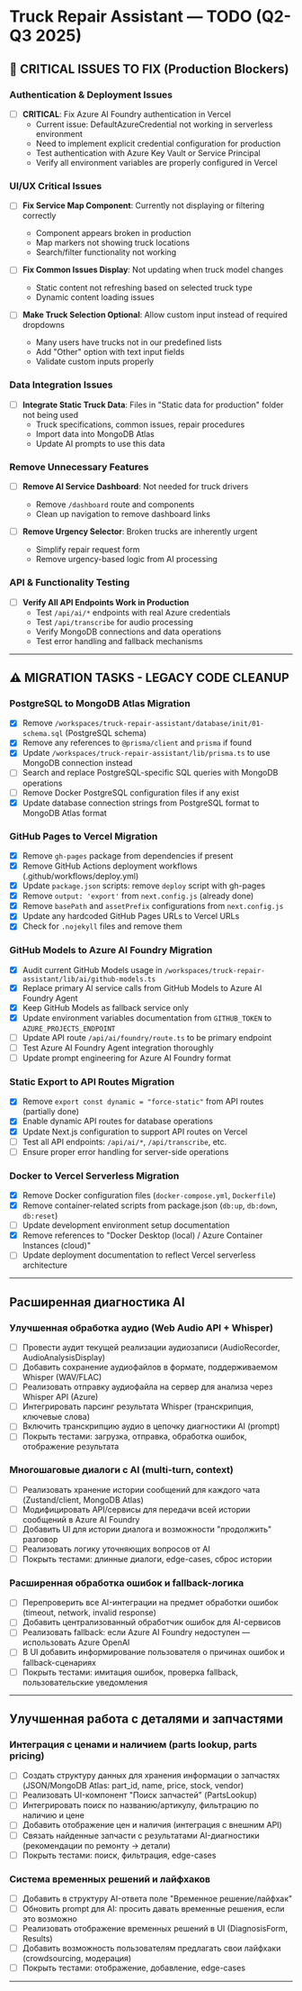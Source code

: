 # Truck Repair Assistant — TODO (Q2-Q3 2025)

## 🚨 CRITICAL ISSUES TO FIX (Production Blockers)

### Authentication & Deployment Issues
- [ ] **CRITICAL**: Fix Azure AI Foundry authentication in Vercel
  - Current issue: DefaultAzureCredential not working in serverless environment
  - Need to implement explicit credential configuration for production
  - Test authentication with Azure Key Vault or Service Principal
  - Verify all environment variables are properly configured in Vercel

### UI/UX Critical Issues
- [ ] **Fix Service Map Component**: Currently not displaying or filtering correctly
  - Component appears broken in production
  - Map markers not showing truck locations
  - Search/filter functionality not working
  
- [ ] **Fix Common Issues Display**: Not updating when truck model changes
  - Static content not refreshing based on selected truck type
  - Dynamic content loading issues
  
- [ ] **Make Truck Selection Optional**: Allow custom input instead of required dropdowns
  - Many users have trucks not in our predefined lists
  - Add "Other" option with text input fields
  - Validate custom inputs properly

### Data Integration Issues  
- [ ] **Integrate Static Truck Data**: Files in "Static data for production" folder not being used
  - Truck specifications, common issues, repair procedures
  - Import data into MongoDB Atlas
  - Update AI prompts to use this data

### Remove Unnecessary Features
- [ ] **Remove AI Service Dashboard**: Not needed for truck drivers
  - Remove `/dashboard` route and components
  - Clean up navigation to remove dashboard links
  
- [ ] **Remove Urgency Selector**: Broken trucks are inherently urgent
  - Simplify repair request form
  - Remove urgency-based logic from AI processing

### API & Functionality Testing
- [ ] **Verify All API Endpoints Work in Production**
  - Test `/api/ai/*` endpoints with real Azure credentials
  - Test `/api/transcribe` for audio processing
  - Verify MongoDB connections and data operations
  - Test error handling and fallback mechanisms

---

## ⚠️ MIGRATION TASKS - LEGACY CODE CLEANUP

### PostgreSQL to MongoDB Atlas Migration
- [x] Remove `/workspaces/truck-repair-assistant/database/init/01-schema.sql` (PostgreSQL schema)
- [x] Remove any references to `@prisma/client` and `prisma` if found
- [x] Update `/workspaces/truck-repair-assistant/lib/prisma.ts` to use MongoDB connection instead
- [ ] Search and replace PostgreSQL-specific SQL queries with MongoDB operations
- [ ] Remove Docker PostgreSQL configuration files if any exist
- [x] Update database connection strings from PostgreSQL format to MongoDB Atlas format

### GitHub Pages to Vercel Migration
- [x] Remove `gh-pages` package from dependencies if present
- [x] Remove GitHub Actions deployment workflows (.github/workflows/deploy.yml)
- [x] Update `package.json` scripts: remove `deploy` script with gh-pages
- [x] Remove `output: 'export'` from `next.config.js` (already done)
- [x] Remove `basePath` and `assetPrefix` configurations from `next.config.js`
- [x] Update any hardcoded GitHub Pages URLs to Vercel URLs
- [x] Check for `.nojekyll` files and remove them

### GitHub Models to Azure AI Foundry Migration  
- [x] Audit current GitHub Models usage in `/workspaces/truck-repair-assistant/lib/ai/github-models.ts`
- [x] Replace primary AI service calls from GitHub Models to Azure AI Foundry Agent
- [x] Keep GitHub Models as fallback service only
- [x] Update environment variables documentation from `GITHUB_TOKEN` to `AZURE_PROJECTS_ENDPOINT`
- [ ] Update API route `/api/ai/foundry/route.ts` to be primary endpoint
- [ ] Test Azure AI Foundry Agent integration thoroughly
- [ ] Update prompt engineering for Azure AI Foundry format

### Static Export to API Routes Migration
- [x] Remove `export const dynamic = "force-static"` from API routes (partially done)
- [x] Enable dynamic API routes for database operations
- [x] Update Next.js configuration to support API routes on Vercel
- [ ] Test all API endpoints: `/api/ai/*`, `/api/transcribe`, etc.
- [ ] Ensure proper error handling for server-side operations

### Docker to Vercel Serverless Migration
- [x] Remove Docker configuration files (`docker-compose.yml`, `Dockerfile`)
- [x] Remove container-related scripts from package.json (`db:up`, `db:down`, `db:reset`)
- [ ] Update development environment setup documentation
- [x] Remove references to "Docker Desktop (local) / Azure Container Instances (cloud)"
- [ ] Update deployment documentation to reflect Vercel serverless architecture

---

## Расширенная диагностика AI

### Улучшенная обработка аудио (Web Audio API + Whisper)
- [ ] Провести аудит текущей реализации аудиозаписи (AudioRecorder, AudioAnalysisDisplay)
- [ ] Добавить сохранение аудиофайлов в формате, поддерживаемом Whisper (WAV/FLAC)
- [ ] Реализовать отправку аудиофайла на сервер для анализа через Whisper API (Azure)
- [ ] Интегрировать парсинг результата Whisper (транскрипция, ключевые слова)
- [ ] Включить транскрипцию аудио в цепочку диагностики AI (prompt)
- [ ] Покрыть тестами: загрузка, отправка, обработка ошибок, отображение результата

### Многошаговые диалоги с AI (multi-turn, context)
- [ ] Реализовать хранение истории сообщений для каждого чата (Zustand/client, MongoDB Atlas)
- [ ] Модифицировать API/сервисы для передачи всей истории сообщений в Azure AI Foundry
- [ ] Добавить UI для истории диалога и возможности "продолжить" разговор
- [ ] Реализовать логику уточняющих вопросов от AI
- [ ] Покрыть тестами: длинные диалоги, edge-cases, сброс истории

### Расширенная обработка ошибок и fallback-логика
- [ ] Перепроверить все AI-интеграции на предмет обработки ошибок (timeout, network, invalid response)
- [ ] Добавить централизованный обработчик ошибок для AI-сервисов
- [ ] Реализовать fallback: если Azure AI Foundry недоступен — использовать Azure OpenAI
- [ ] В UI добавить информирование пользователя о причинах ошибок и fallback-сценариях
- [ ] Покрыть тестами: имитация ошибок, проверка fallback, пользовательские уведомления

---

## Улучшенная работа с деталями и запчастями

### Интеграция с ценами и наличием (parts lookup, parts pricing)
- [ ] Создать структуру данных для хранения информации о запчастях (JSON/MongoDB Atlas: part_id, name, price, stock, vendor)
- [ ] Реализовать UI-компонент "Поиск запчастей" (PartsLookup)
- [ ] Интегрировать поиск по названию/артикулу, фильтрацию по наличию и цене
- [ ] Добавить отображение цен и наличия (интеграция с внешним API)
- [ ] Связать найденные запчасти с результатами AI-диагностики (рекомендации по ремонту → детали)
- [ ] Покрыть тестами: поиск, фильтрация, edge-cases

### Система временных решений и лайфхаков
- [ ] Добавить в структуру AI-ответа поле "Временное решение/лайфхак"
- [ ] Обновить prompt для AI: просить давать временные решения, если это возможно
- [ ] Реализовать отображение временных решений в UI (DiagnosisForm, Results)
- [ ] Добавить возможность пользователям предлагать свои лайфхаки (crowdsourcing, модерация)
- [ ] Покрыть тестами: отображение, добавление, edge-cases

---
